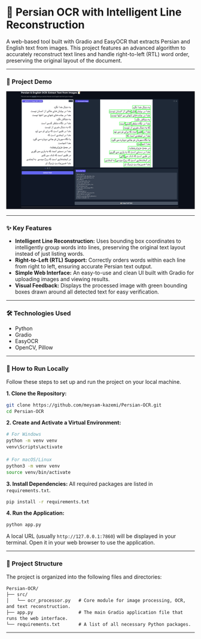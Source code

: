 # 🤖 Persian OCR with Intelligent Line Reconstruction

A web-based tool built with Gradio and EasyOCR that extracts Persian and English text from images. This project features an advanced algorithm to accurately reconstruct text lines and handle right-to-left (RTL) word order, preserving the original layout of the document.

---

### 🎥 Project Demo

![Demo GIF](https://github.com/meysam-kazemi/Persian-OCR/blob/main/assets/output.png)

---

### ✨ Key Features

-   **Intelligent Line Reconstruction:** Uses bounding box coordinates to intelligently group words into lines, preserving the original text layout instead of just listing words.
-   **Right-to-Left (RTL) Support:** Correctly orders words within each line from right to left, ensuring accurate Persian text output.
-   **Simple Web Interface:** An easy-to-use and clean UI built with Gradio for uploading images and viewing results.
-   **Visual Feedback:** Displays the processed image with green bounding boxes drawn around all detected text for easy verification.

---

### 🛠️ Technologies Used

-   Python
-   Gradio
-   EasyOCR
-   OpenCV, Pillow

---

### 🚀 How to Run Locally

Follow these steps to set up and run the project on your local machine.

**1. Clone the Repository:**
```bash
git clone https://github.com/meysam-kazemi/Persian-OCR.git
cd Persian-OCR
````

**2. Create and Activate a Virtual Environment:**

```bash
# For Windows
python -m venv venv
venv\Scripts\activate

# For macOS/Linux
python3 -m venv venv
source venv/bin/activate
```

**3. Install Dependencies:**
All required packages are listed in `requirements.txt`.

```bash
pip install -r requirements.txt
```

**4. Run the Application:**

```bash
python app.py
```

A local URL (usually `http://127.0.0.1:7860`) will be displayed in your terminal. Open it in your web browser to use the application.

-----

### 📂 Project Structure

The project is organized into the following files and directories:

```
Persian-OCR/
├── src/
│   └── ocr_processor.py   # Core module for image processing, OCR, and text reconstruction.
├── app.py                 # The main Gradio application file that runs the web interface.
└── requirements.txt       # A list of all necessary Python packages.
```

-----
